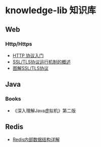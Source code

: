 # knowledge-lib 知识库

## Web

### Http/Https

* [HTTP 协议入门](http://www.ruanyifeng.com/blog/2016/08/http.html)
* [SSL/TLS协议运行机制的概述](http://www.ruanyifeng.com/blog/2014/02/ssl_tls.html)
* [图解SSL/TLS协议](http://www.ruanyifeng.com/blog/2014/09/illustration-ssl.html)

## Java

### Books

* 《深入理解Java虚拟机》第二版

## Redis

* [Redis内部数据结构详解](http://mp.weixin.qq.com/s?__biz=MzA4NTg1MjM0Mg==&mid=509777776&idx=1&sn=e56f24bdf2de7e25515fe9f25ef57557&mpshare=1&scene=1&srcid=1010HdkIxon3icsWNmTyecI6#rd)



